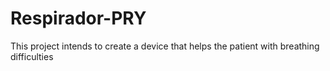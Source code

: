 # Respirador-PRY
This project intends to create a device that helps the patient with breathing difficulties
